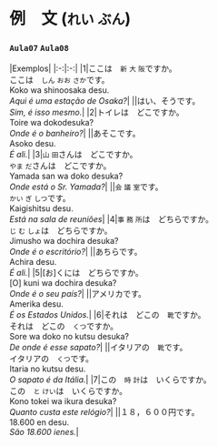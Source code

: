 # 例　文 (`れい` `ぶん`)

### `Aula07` `Aula08`

|Exemplos|
|:-:|:-:|
|1|ここは　`新` `大` `阪`ですか。<br>ここは　`しん` `おお` `さか`です。<br>Koko wa shinoosaka desu.<br>_Aqui é uma estação de Osaka?_|
||はい、そうです。<br>_Sim, é isso mesmo._|
|2|トイレは　どこですか。<br>Toire wa dokodesuka?<br>_Onde é o banheiro?_|
||あそこです。<br>Asoko desu.<br>_É ali._|
|3|`山` `田`さんは　どこですか。<br>`やま` `だ`さんは　どこですか。<br>Yamada san wa doko desuka?<br>_Onde está o Sr. Yamada?_|
||`会` `議` `室`です。<br>`かい` `ぎ` `しつ`です。<br>Kaigishitsu desu.<br>_Está na sala de reuniões_|
|4|`事` `務` `所`は　どちらですか。<br>`じ` `む` `しょ`は　どちらですか。<br>Jimusho wa dochira desuka?<br>_Onde é o escritório?_|
||あちらです。<br>Achira desu.<br>_É ali._|
|5|[お]くには　どちらですか。<br>[O] kuni wa dochira desuka?<br>_Onde é o seu país?_|
||アメリカです。<br>Amerika desu.<br>_É os Estados Unidos._|
|6|それは　どこの　`靴`ですか。<br>それは　どこの　`くつ`ですか。<br>Sore wa doko no kutsu desuka?<br>_De onde é esse sapato?_|
||イタリアの　`靴`です。<br>イタリアの　`くつ`です。<br>Itaria no kutsu desu.<br>_O sapato é da Itália._|
|7|この　`時` `計`は　いくらですか。<br>この　`と` `けい`は　いくらですか。<br>Kono tokei wa ikura desuka?<br>_Quanto custa este relógio?_|
||１８，６００円です。<br>18.600 en desu.<br>_São 18.600 ienes._|
